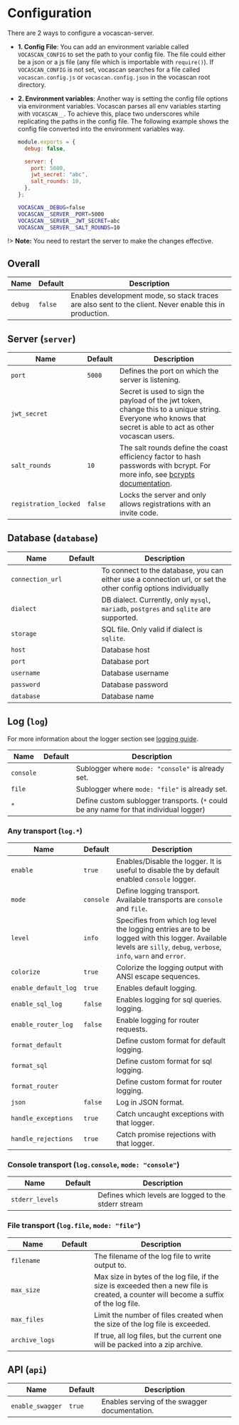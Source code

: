 # Configuration

There are 2 ways to configure a vocascan-server.

- **1. Config File**: You can add an environment variable called `VOCASCAN_CONFIG` to set the path to your config file.
  The file could either be a json or a js file (any file which is importable with `require()`). If `VOCASCAN_CONFIG` is
  not set, vocascan searches for a file called `vocascan.config.js` or `vocascan.config.json` in the vocascan root
  directory.

- **2. Environment variables**: Another way is setting the config file options via environment variables. Vocascan
  parses all env variables starting with `VOCASCAN__`. To achieve this, place two underscores while replicating the
  paths in the config file. The following example shows the config file converted into the environment variables way.

  ```js
  module.exports = {
    debug: false,

    server: {
      port: 5000,
      jwt_secret: "abc",
      salt_rounds: 10,
    },
  };
  ```

  ```bash
  VOCASCAN__DEBUG=false
  VOCASCAN__SERVER__PORT=5000
  VOCASCAN__SERVER__JWT_SECRET=abc
  VOCASCAN__SERVER__SALT_ROUNDS=10
  ```

!> **Note:** You need to restart the server to make the changes effective.

## Overall

| Name    | Default | Description                                                                                             |
| ------- | ------- | ------------------------------------------------------------------------------------------------------- |
| `debug` | `false` | Enables development mode, so stack traces are also sent to the client. Never enable this in production. |

## Server (`server`)

| Name                  | Default | Description                                                                                                                                                                                |
| --------------------- | ------- | ------------------------------------------------------------------------------------------------------------------------------------------------------------------------------------------ |
| `port`                | `5000`  | Defines the port on which the server is listening.                                                                                                                                         |
| `jwt_secret`          |         | Secret is used to sign the payload of the jwt token, change this to a unique string. Everyone who knows that secret is able to act as other vocascan users.                                |
| `salt_rounds`         | `10`    | The salt rounds define the coast efficiency factor to hash passwords with bcrypt. For more info, see [bcrypts documentation](https://github.com/kelektiv/node.bcrypt.js#a-note-on-rounds). |
| `registration_locked` | `false` | Locks the server and only allows registrations with an invite code.                                                                                                                        |

## Database (`database`)

| Name             | Default | Description                                                                                                   |
| ---------------- | ------- | ------------------------------------------------------------------------------------------------------------- |
| `connection_url` |         | To connect to the database, you can either use a connection url, or set the other config options individually |
| `dialect`        |         | DB dialect. Currently, only `mysql`, `mariadb`, `postgres` and `sqlite` are supported.                        |
| `storage`        |         | SQL file. Only valid if dialect is `sqlite`.                                                                  |
| `host`           |         | Database host                                                                                                 |
| `port`           |         | Database port                                                                                                 |
| `username`       |         | Database username                                                                                             |
| `password`       |         | Database password                                                                                             |
| `database`       |         | Database name                                                                                                 |

## Log (`log`)

For more information about the logger section see [logging guide](vocascan-server/logging).

| Name      | Default | Description                                                                            |
| --------- | ------- | -------------------------------------------------------------------------------------- |
| `console` |         | Sublogger where `mode: "console"` is already set.                                      |
| `file`    |         | Sublogger where `mode: "file"` is already set.                                         |
| `*`       |         | Define custom sublogger transports. (`*` could be any name for that individual logger) |

### Any transport (`log.*`)

| Name                 | Default   | Description                                                                                                                                                         |
| -------------------- | --------- | ------------------------------------------------------------------------------------------------------------------------------------------------------------------- |
| `enable`             | `true`    | Enables/Disable the logger. It is useful to disable the by default enabled `console` logger.                                                                        |
| `mode`               | `console` | Define logging transport. Available transports are `console` and `file`.                                                                                            |
| `level`              | `info`    | Specifies from which log level the logging entries are to be logged with this logger. Available levels are `silly`, `debug`, `verbose`, `info`, `warn` and `error`. |
| `colorize`           | `true`    | Colorize the logging output with ANSI escape sequences.                                                                                                             |
| `enable_default_log` | `true`    | Enables default logging.                                                                                                                                            |
| `enable_sql_log`     | `false`   | Enables logging for sql queries. logging.                                                                                                                           |
| `enable_router_log`  | `false`   | Enable logging for router requests.                                                                                                                                 |
| `format_default`     |           | Define custom format for default logging.                                                                                                                           |
| `format_sql`         |           | Define custom format for sql logging.                                                                                                                               |
| `format_router`      |           | Define custom format for router logging.                                                                                                                            |
| `json`               | `false`   | Log in JSON format.                                                                                                                                                 |
| `handle_exceptions`  | `true`    | Catch uncaught exceptions with that logger.                                                                                                                         |
| `handle_rejections`  | `true`    | Catch promise rejections with that logger.                                                                                                                          |

### Console transport (`log.console`, `mode: "console"`)

| Name            | Default | Description                                          |
| --------------- | ------- | ---------------------------------------------------- |
| `stderr_levels` |         | Defines which levels are logged to the stderr stream |

### File transport (`log.file`, `mode: "file"`)

| Name           | Default | Description                                                                                                                            |
| -------------- | ------- | -------------------------------------------------------------------------------------------------------------------------------------- |
| `filename`     |         | The filename of the log file to write output to.                                                                                       |
| `max_size`     |         | Max size in bytes of the log file, if the size is exceeded then a new file is created, a counter will become a suffix of the log file. |
| `max_files`    |         | Limit the number of files created when the size of the log file is exceeded.                                                           |
| `archive_logs` |         | If true, all log files, but the current one will be packed into a zip archive.                                                         |

## API (`api`)

| Name             | Default | Description                                   |
| ---------------- | ------- | --------------------------------------------- |
| `enable_swagger` | `true`  | Enables serving of the swagger documentation. |
